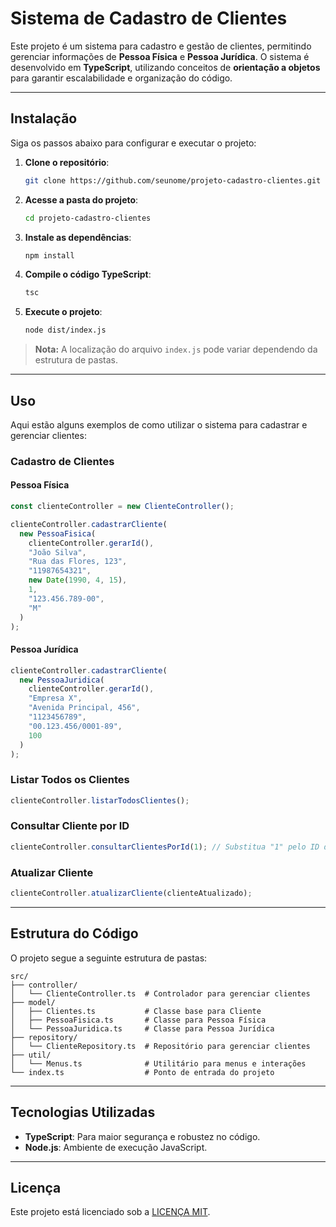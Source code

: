 # Sistema de Cadastro de Clientes

Este projeto é um sistema para cadastro e gestão de clientes, permitindo gerenciar informações de **Pessoa Física** e **Pessoa Jurídica**. O sistema é desenvolvido em **TypeScript**, utilizando conceitos de **orientação a objetos** para garantir escalabilidade e organização do código.

---

## Instalação

Siga os passos abaixo para configurar e executar o projeto:

1. **Clone o repositório**:
   ```bash
   git clone https://github.com/seunome/projeto-cadastro-clientes.git
   ```

2. **Acesse a pasta do projeto**:
   ```bash
   cd projeto-cadastro-clientes
   ```

3. **Instale as dependências**:
   ```bash
   npm install
   ```

4. **Compile o código TypeScript**:
   ```bash
   tsc
   ```

5. **Execute o projeto**:
   ```bash
   node dist/index.js
   ```

> **Nota:** A localização do arquivo `index.js` pode variar dependendo da estrutura de pastas.

---

## Uso

Aqui estão alguns exemplos de como utilizar o sistema para cadastrar e gerenciar clientes:

### Cadastro de Clientes

#### Pessoa Física
```typescript
const clienteController = new ClienteController();

clienteController.cadastrarCliente(
  new PessoaFisica(
    clienteController.gerarId(),
    "João Silva",
    "Rua das Flores, 123",
    "11987654321",
    new Date(1990, 4, 15),
    1,
    "123.456.789-00",
    "M"
  )
);
```

#### Pessoa Jurídica
```typescript
clienteController.cadastrarCliente(
  new PessoaJuridica(
    clienteController.gerarId(),
    "Empresa X",
    "Avenida Principal, 456",
    "1123456789",
    "00.123.456/0001-89",
    100
  )
);
```

### Listar Todos os Clientes
```typescript
clienteController.listarTodosClientes();
```

### Consultar Cliente por ID
```typescript
clienteController.consultarClientesPorId(1); // Substitua "1" pelo ID desejado
```

### Atualizar Cliente
```typescript
clienteController.atualizarCliente(clienteAtualizado);
```

---

## Estrutura do Código

O projeto segue a seguinte estrutura de pastas:

```
src/
├── controller/
│   └── ClienteController.ts  # Controlador para gerenciar clientes
├── model/
│   ├── Clientes.ts           # Classe base para Cliente
│   ├── PessoaFisica.ts       # Classe para Pessoa Física
│   └── PessoaJuridica.ts     # Classe para Pessoa Jurídica
├── repository/
│   └── ClienteRepository.ts  # Repositório para gerenciar clientes
├── util/
│   └── Menus.ts              # Utilitário para menus e interações
└── index.ts                  # Ponto de entrada do projeto
```

---

## Tecnologias Utilizadas

- **TypeScript**: Para maior segurança e robustez no código.
- **Node.js**: Ambiente de execução JavaScript.

---

## Licença

Este projeto está licenciado sob a [LICENÇA MIT](LICENSE).


